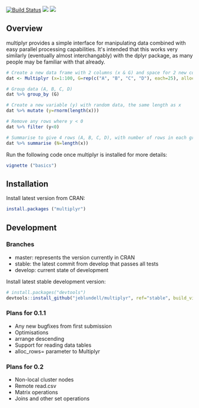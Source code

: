 [![Build Status](https://travis-ci.org/jeblundell/multiplyr.svg?branch=develop)](https://travis-ci.org/jeblundell/multiplyr) [![](http://www.r-pkg.org/badges/version/multiplyr)](https://cran.r-project.org/web/packages/multiplyr/index.html) [![](http://cranlogs.r-pkg.org/badges/grand-total/multiplyr)](https://cran.r-project.org/web/packages/multiplyr/index.html)

Overview
--------

multiplyr provides a simple interface for manipulating data combined with easy parallel processing capabilities. It's intended that this works very similarly (eventually almost interchangably) with the dplyr package, as many people may be familiar with that already.

``` r
# Create a new data frame with 2 columns (x & G) and space for 2 new columns
dat <- Multiplyr (x=1:100, G=rep(c("A", "B", "C", "D"), each=25), alloc=2)

# Group data (A, B, C, D)
dat %>% group_by (G)

# Create a new variable (y) with random data, the same length as x
dat %>% mutate (y=rnorm(length(x)))

# Remove any rows where y < 0
dat %>% filter (y<0)

# Summarise to give 4 rows (A, B, C, D), with number of rows in each group
dat %>% summarise (N=length(x))
```

Run the following code once multiplyr is installed for more details:

``` r
vignette ("basics")
```

Installation
------------

Install latest version from CRAN:

``` r
install.packages ("multiplyr")
```

Development
-----------

### Branches

-   master: represents the version currently in CRAN
-   stable: the latest commit from develop that passes all tests
-   develop: current state of development

Install latest stable development version:

``` r
# install.packages("devtools")
devtools::install_github("jeblundell/multiplyr", ref="stable", build_vignettes = TRUE)
```

### Plans for 0.1.1

-   Any new bugfixes from first submission
-   Optimisations
-   arrange descending
-   Support for reading data tables
-   alloc\_rows= parameter to Multiplyr

### Plans for 0.2

-   Non-local cluster nodes
-   Remote read.csv
-   Matrix operations
-   Joins and other set operations
